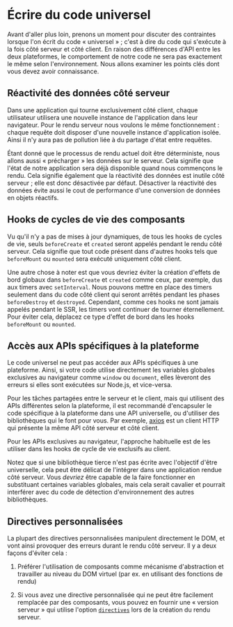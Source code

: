 # Écrire du code universel

Avant d'aller plus loin, prenons un moment pour discuter des contraintes lorsque l'on écrit du code « universel » ; c'est à dire du code qui s'exécute à la fois côté serveur et côté client. En raison des différences d'API entre les deux plateformes, le comportement de notre code ne sera pas exactement le même selon l'environnement. Nous allons examiner les points clés dont vous devez avoir connaissance.

## Réactivité des données côté serveur

Dans une application qui tourne exclusivement côté client, chaque utilisateur utilisera une nouvelle instance de l'application dans leur navigateur. Pour le rendu serveur nous voulons le même fonctionnement : chaque requête doit disposer d'une nouvelle instance d'application isolée. Ainsi il n'y aura pas de pollution liée à du partage d'état entre requêtes.

Étant donné que le processus de rendu actuel doit être déterministe, nous allons aussi « précharger » les données sur le serveur. Cela signifie que l'état de notre application sera déjà disponible quand nous commençons le rendu. Cela signifie également que la réactivité des données est inutile côté serveur ; elle est donc désactivée par défaut. Désactiver la réactivité des données évite aussi le cout de performance d'une conversion de données en objets réactifs.

## Hooks de cycles de vie des composants

Vu qu'il n'y a pas de mises à jour dynamiques, de tous les hooks de cycles de vie, seuls `beforeCreate` et `created` seront appelés pendant le rendu côté serveur. Cela signifie que tout code présent dans d'autres hooks tels que `beforeMount` ou `mounted` sera exécuté uniquement côté client.

Une autre chose à noter est que vous devriez éviter la création d'effets de bord globaux dans `beforeCreate` et `created` comme ceux, par exemple, dus aux timers avec `setInterval`. Nous pouvons mettre en place des timers seulement dans du code côté client qui seront arrêtés pendant les phases `beforeDestroy` et `destroyed`. Cependant, comme ces hooks ne sont jamais appelés pendant le SSR, les timers vont continuer de tourner éternellement. Pour éviter cela, déplacez ce type d'effet de bord dans les hooks `beforeMount` ou `mounted`.

## Accès aux APIs spécifiques à la plateforme

Le code universel ne peut pas accéder aux APIs spécifiques à une plateforme. Ainsi, si votre code utilise directement les variables globales exclusives au navigateur comme `window` ou `document`, elles lèveront des erreurs si elles sont exécutées sur Node.js, et vice-versa.

Pour les tâches partagées entre le serveur et le client, mais qui utilisent des APIs différentes selon la plateforme, il est recommandé d'encapsuler le code spécifique à la plateforme dans une API universelle, ou d'utiliser des bibliothèques qui le font pour vous. Par exemple, [axios](https://github.com/axios/axios) est un client HTTP qui présente la même API côté serveur et côté client.

Pour les APIs exclusives au navigateur, l'approche habituelle est de les utiliser dans les hooks de cycle de vie exclusifs au client.

Notez que si une bibliothèque tierce n'est pas écrite avec l'objectif d'être universelle, cela peut être délicat de l'intégrer dans une application rendue côté serveur. Vous *devriez* être capable de la faire fonctionner en substituant certaines variables globales, mais cela serait cavalier et pourrait interférer avec du code de détection d'environnement des autres bibliothèques.

## Directives personnalisées

La plupart des directives personnalisées manipulent directement le DOM, et vont ainsi provoquer des erreurs durant le rendu côté serveur. Il y a deux façons d'éviter cela :

1. Préférer l'utilisation de composants comme mécanisme d'abstraction et travailler au niveau du DOM virtuel (par ex. en utilisant des fonctions de rendu)

2. Si vous avez une directive personnalisée qui ne peut être facilement remplacée par des composants, vous pouvez en fournir une « version serveur » qui utilise l'option [`directives`](./api.md#directives) lors de la création du rendu serveur.
